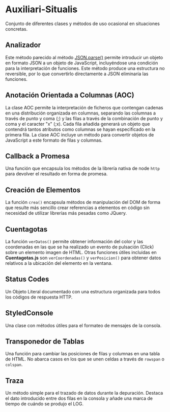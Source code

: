 # Auxiliari-Situalis

 Conjunto de diferentes clases y métodos de uso ocasional en situaciones concretas.

## Analizador
 Este método parecido al método [JSON.parse()](https://developer.mozilla.org/en-US/docs/Web/JavaScript/Reference/Global_Objects/JSON/parse) permite introducir un objeto en formato JSON a un objeto de JavaScript, incluyéndose una condición para la interpretación de funciones.
 Este método produce una estructura no reversible, por lo que convertirlo directamente a JSON eliminaría las funciones.

## Anotación Orientada a Columnas (AOC)
 La clase AOC permite la interpretación de ficheros que contengan cadenas en una distribución organizada en columnas, separando las columnas a través de punto y coma (;) y las filas a través de la combinación de punto y coma y el caracter "x" (;x).
 Cada fila añadida generará un objeto que contendrá tantos atributos como columnas se hayan especificado en la primera fila.
 La clase AOC incluye un método para convertir objetos de JavaScript a este formato de filas y columnas.

## Callback a Promesa
 Una función que encapsula los métodos de la librería nativa de node `http` para devolver el resultado en forma de promesa.

## Creación de Elementos
 La función `crea()` encapsula métodos de manipulación del DOM de forma que resulte más sencillo crear referencias a elementos en código sin necesidad de utilizar librerías más pesadas como JQuery.

## Cuentagotas
 La función `verDatos()` permite obtener información del color y las coordenadas en las que se ha realizado un evento de pulsación (Click) sobre un elemento imagen de HTML. Otras funciones útiles incluidas en **Cuentagotas.js** son `verCoordenadas()` y `verPosicion()` para obtener datos relativos a la ubicación del elemento en la ventana.

## Status Codes
 Un Objeto Literal documentado con una estructura organizada para todos los códigos de respuesta HTTP.

## StyledConsole
 Una clase con métodos útiles para el formateo de mensajes de la consola.

## Transponedor de Tablas
 Una función para cambiar las posiciones de filas y columnas en una tabla de HTML. No abarca casos en los que se unen celdas a través de `rowspan` o `colspan`.

## Traza
 Un método simple para el trazado de datos durante la depuración. Destaca el dato introducido entre dos filas en la consola y añade una marca de tiempo de cuándo se produjo el LOG.

